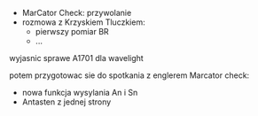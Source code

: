 - MarCator Check: przywolanie
- rozmowa z Krzyskiem Tluczkiem:
	- pierwszy pomiar BR
	- ...


wyjasnic sprawe A1701 dla wavelight

potem przygotowac sie do spotkania z englerem
Marcator check:
- nowa funkcja wysylania An i Sn
- Antasten z jednej strony
